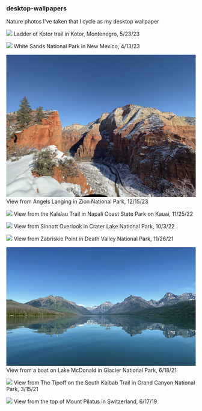 ### desktop-wallpapers

Nature photos I've taken that I cycle as my desktop wallpaper

<p>
<img src="Desktop Wallpapers/Kotor I.jpeg"/>
Ladder of Kotor trail in Kotor, Montenegro, 5/23/23
</p>

<p>
<img src="Desktop Wallpapers/White Sands I.jpeg"/>
White Sands National Park in New Mexico, 4/13/23
</p>

<p>
<img src="Desktop Wallpapers/Angels Landing II.jpeg"/>
View from Angels Langing in Zion National Park, 12/15/23
</p>

<p>
<img src="Desktop Wallpapers/Kalalau Trail.jpeg"/>
View from the Kalalau Trail in Napali Coast State Park on Kauai, 11/25/22
</p>

<p>
<img src="Desktop Wallpapers/Crater Lake I.jpeg"/>
View from Sinnott Overlook in Crater Lake National Park, 10/3/22
</p>

<p>
<img src="Desktop Wallpapers/Zabriskie Point I.jpeg">
View from Zabriskie Point in Death Valley National Park, 11/26/21
</p>

<p>
<img src="Desktop Wallpapers/Glacier II.jpeg">
View from a boat on Lake McDonald in Glacier National Park, 6/18/21
</p>

<p>
<img src="Desktop Wallpapers/Grand Canyon I.jpeg">
View from The Tipoff on the South Kaibab Trail in Grand Canyon National Park, 3/15/21
</p>

<p>
<img src="Desktop Wallpapers/Pilatus Kulm I.jpg">
View from the top of Mount Pilatus in Switzerland, 6/17/19
</p>
